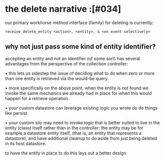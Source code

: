 # the delete narrative :[#034]


our primary workhorse method interface (family) for deleting is currently:


    receive_delete_entity <action>, <entity>, & <on event selectively>


## why not just pass some kind of entity identifier?

accepting an entity and not an identifier (of some sort) has several
advantages from the perspective of the collection controller:

• this lets us sidestep the issue of deciding what to do when zero or
  more than one entity is retrieved via the would-be query.

• more specifically on the above point, when the entity is not found we
  invoke the same mechanics we already had in place for when this would
  happen for a retrieve operation.

• your custom datastore can leverage existing logic you wrote do do
  things like persist.

• your custom silo may need to invoke logic that is better suited to live
  in the entity (class) itself rather than in the controller:
  the entity may be for example a datastore entity itself, (that is, an
  entity that represents a datastore), and have additional cleanup to do
  aside from just being deleted in its host datastore.

  to have the entity in place to do this lays out a better design.

